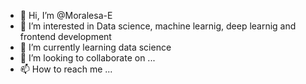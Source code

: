 - 👋 Hi, I’m @Moralesa-E
- 👀 I’m interested in Data science, machine learnig, deep learnig and frontend development
- 🌱 I’m currently learning data science
- 💞️ I’m looking to collaborate on ...
- 📫 How to reach me ...

<!---
Moralesa-E/Moralesa-E is a ✨ special ✨ repository because its `README.md` (this file) appears on your GitHub profile.
You can click the Preview link to take a look at your changes.
--->
